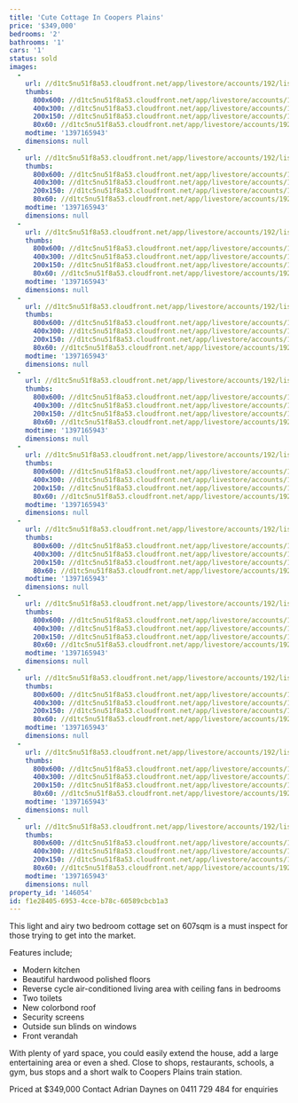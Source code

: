 ```yaml
---
title: 'Cute Cottage In Coopers Plains'
price: '$349,000'
bedrooms: '2'
bathrooms: '1'
cars: '1'
status: sold
images:
  -
    url: //d1tc5nu51f8a53.cloudfront.net/app/livestore/accounts/192/listings/98144/images/104638159-1_5611561658_20140411033133.jpg
    thumbs:
      800x600: //d1tc5nu51f8a53.cloudfront.net/app/livestore/accounts/192/listings/98144/images/104638159-1_5611561658_20140411033133_800x600.jpg
      400x300: //d1tc5nu51f8a53.cloudfront.net/app/livestore/accounts/192/listings/98144/images/104638159-1_5611561658_20140411033133_400x300.jpg
      200x150: //d1tc5nu51f8a53.cloudfront.net/app/livestore/accounts/192/listings/98144/images/104638159-1_5611561658_20140411033133_200x150.jpg
      80x60: //d1tc5nu51f8a53.cloudfront.net/app/livestore/accounts/192/listings/98144/images/104638159-1_5611561658_20140411033133_80x60.jpg
    modtime: '1397165943'
    dimensions: null
  -
    url: //d1tc5nu51f8a53.cloudfront.net/app/livestore/accounts/192/listings/98144/images/104638159-2_8659526105_20140411033137.jpg
    thumbs:
      800x600: //d1tc5nu51f8a53.cloudfront.net/app/livestore/accounts/192/listings/98144/images/104638159-2_8659526105_20140411033137_800x600.jpg
      400x300: //d1tc5nu51f8a53.cloudfront.net/app/livestore/accounts/192/listings/98144/images/104638159-2_8659526105_20140411033137_400x300.jpg
      200x150: //d1tc5nu51f8a53.cloudfront.net/app/livestore/accounts/192/listings/98144/images/104638159-2_8659526105_20140411033137_200x150.jpg
      80x60: //d1tc5nu51f8a53.cloudfront.net/app/livestore/accounts/192/listings/98144/images/104638159-2_8659526105_20140411033137_80x60.jpg
    modtime: '1397165943'
    dimensions: null
  -
    url: //d1tc5nu51f8a53.cloudfront.net/app/livestore/accounts/192/listings/98144/images/104638159-3_3821647954_20140411033137.jpg
    thumbs:
      800x600: //d1tc5nu51f8a53.cloudfront.net/app/livestore/accounts/192/listings/98144/images/104638159-3_3821647954_20140411033137_800x600.jpg
      400x300: //d1tc5nu51f8a53.cloudfront.net/app/livestore/accounts/192/listings/98144/images/104638159-3_3821647954_20140411033137_400x300.jpg
      200x150: //d1tc5nu51f8a53.cloudfront.net/app/livestore/accounts/192/listings/98144/images/104638159-3_3821647954_20140411033137_200x150.jpg
      80x60: //d1tc5nu51f8a53.cloudfront.net/app/livestore/accounts/192/listings/98144/images/104638159-3_3821647954_20140411033137_80x60.jpg
    modtime: '1397165943'
    dimensions: null
  -
    url: //d1tc5nu51f8a53.cloudfront.net/app/livestore/accounts/192/listings/98144/images/104638159-4_6671452108_20140411033136.jpg
    thumbs:
      800x600: //d1tc5nu51f8a53.cloudfront.net/app/livestore/accounts/192/listings/98144/images/104638159-4_6671452108_20140411033136_800x600.jpg
      400x300: //d1tc5nu51f8a53.cloudfront.net/app/livestore/accounts/192/listings/98144/images/104638159-4_6671452108_20140411033136_400x300.jpg
      200x150: //d1tc5nu51f8a53.cloudfront.net/app/livestore/accounts/192/listings/98144/images/104638159-4_6671452108_20140411033136_200x150.jpg
      80x60: //d1tc5nu51f8a53.cloudfront.net/app/livestore/accounts/192/listings/98144/images/104638159-4_6671452108_20140411033136_80x60.jpg
    modtime: '1397165943'
    dimensions: null
  -
    url: //d1tc5nu51f8a53.cloudfront.net/app/livestore/accounts/192/listings/98144/images/104638159-5_1250274689_20140411033137.jpg
    thumbs:
      800x600: //d1tc5nu51f8a53.cloudfront.net/app/livestore/accounts/192/listings/98144/images/104638159-5_1250274689_20140411033137_800x600.jpg
      400x300: //d1tc5nu51f8a53.cloudfront.net/app/livestore/accounts/192/listings/98144/images/104638159-5_1250274689_20140411033137_400x300.jpg
      200x150: //d1tc5nu51f8a53.cloudfront.net/app/livestore/accounts/192/listings/98144/images/104638159-5_1250274689_20140411033137_200x150.jpg
      80x60: //d1tc5nu51f8a53.cloudfront.net/app/livestore/accounts/192/listings/98144/images/104638159-5_1250274689_20140411033137_80x60.jpg
    modtime: '1397165943'
    dimensions: null
  -
    url: //d1tc5nu51f8a53.cloudfront.net/app/livestore/accounts/192/listings/98144/images/104638159-6_4245808870_20140411033137.jpg
    thumbs:
      800x600: //d1tc5nu51f8a53.cloudfront.net/app/livestore/accounts/192/listings/98144/images/104638159-6_4245808870_20140411033137_800x600.jpg
      400x300: //d1tc5nu51f8a53.cloudfront.net/app/livestore/accounts/192/listings/98144/images/104638159-6_4245808870_20140411033137_400x300.jpg
      200x150: //d1tc5nu51f8a53.cloudfront.net/app/livestore/accounts/192/listings/98144/images/104638159-6_4245808870_20140411033137_200x150.jpg
      80x60: //d1tc5nu51f8a53.cloudfront.net/app/livestore/accounts/192/listings/98144/images/104638159-6_4245808870_20140411033137_80x60.jpg
    modtime: '1397165943'
    dimensions: null
  -
    url: //d1tc5nu51f8a53.cloudfront.net/app/livestore/accounts/192/listings/98144/images/104638159-7_5239253105_20140411033142.jpg
    thumbs:
      800x600: //d1tc5nu51f8a53.cloudfront.net/app/livestore/accounts/192/listings/98144/images/104638159-7_5239253105_20140411033142_800x600.jpg
      400x300: //d1tc5nu51f8a53.cloudfront.net/app/livestore/accounts/192/listings/98144/images/104638159-7_5239253105_20140411033142_400x300.jpg
      200x150: //d1tc5nu51f8a53.cloudfront.net/app/livestore/accounts/192/listings/98144/images/104638159-7_5239253105_20140411033142_200x150.jpg
      80x60: //d1tc5nu51f8a53.cloudfront.net/app/livestore/accounts/192/listings/98144/images/104638159-7_5239253105_20140411033142_80x60.jpg
    modtime: '1397165943'
    dimensions: null
  -
    url: //d1tc5nu51f8a53.cloudfront.net/app/livestore/accounts/192/listings/98144/images/104638159-8_763180875_20140411033142.jpg
    thumbs:
      800x600: //d1tc5nu51f8a53.cloudfront.net/app/livestore/accounts/192/listings/98144/images/104638159-8_763180875_20140411033142_800x600.jpg
      400x300: //d1tc5nu51f8a53.cloudfront.net/app/livestore/accounts/192/listings/98144/images/104638159-8_763180875_20140411033142_400x300.jpg
      200x150: //d1tc5nu51f8a53.cloudfront.net/app/livestore/accounts/192/listings/98144/images/104638159-8_763180875_20140411033142_200x150.jpg
      80x60: //d1tc5nu51f8a53.cloudfront.net/app/livestore/accounts/192/listings/98144/images/104638159-8_763180875_20140411033142_80x60.jpg
    modtime: '1397165943'
    dimensions: null
  -
    url: //d1tc5nu51f8a53.cloudfront.net/app/livestore/accounts/192/listings/98144/images/104638159-9_9038965316_20140411033142.jpg
    thumbs:
      800x600: //d1tc5nu51f8a53.cloudfront.net/app/livestore/accounts/192/listings/98144/images/104638159-9_9038965316_20140411033142_800x600.jpg
      400x300: //d1tc5nu51f8a53.cloudfront.net/app/livestore/accounts/192/listings/98144/images/104638159-9_9038965316_20140411033142_400x300.jpg
      200x150: //d1tc5nu51f8a53.cloudfront.net/app/livestore/accounts/192/listings/98144/images/104638159-9_9038965316_20140411033142_200x150.jpg
      80x60: //d1tc5nu51f8a53.cloudfront.net/app/livestore/accounts/192/listings/98144/images/104638159-9_9038965316_20140411033142_80x60.jpg
    modtime: '1397165943'
    dimensions: null
  -
    url: //d1tc5nu51f8a53.cloudfront.net/app/livestore/accounts/192/listings/98144/images/104638159-10_1387185873_20140411033142.jpg
    thumbs:
      800x600: //d1tc5nu51f8a53.cloudfront.net/app/livestore/accounts/192/listings/98144/images/104638159-10_1387185873_20140411033142_800x600.jpg
      400x300: //d1tc5nu51f8a53.cloudfront.net/app/livestore/accounts/192/listings/98144/images/104638159-10_1387185873_20140411033142_400x300.jpg
      200x150: //d1tc5nu51f8a53.cloudfront.net/app/livestore/accounts/192/listings/98144/images/104638159-10_1387185873_20140411033142_200x150.jpg
      80x60: //d1tc5nu51f8a53.cloudfront.net/app/livestore/accounts/192/listings/98144/images/104638159-10_1387185873_20140411033142_80x60.jpg
    modtime: '1397165943'
    dimensions: null
  -
    url: //d1tc5nu51f8a53.cloudfront.net/app/livestore/accounts/192/listings/98144/images/104638159-11_1437007929_20140411033142.jpg
    thumbs:
      800x600: //d1tc5nu51f8a53.cloudfront.net/app/livestore/accounts/192/listings/98144/images/104638159-11_1437007929_20140411033142_800x600.jpg
      400x300: //d1tc5nu51f8a53.cloudfront.net/app/livestore/accounts/192/listings/98144/images/104638159-11_1437007929_20140411033142_400x300.jpg
      200x150: //d1tc5nu51f8a53.cloudfront.net/app/livestore/accounts/192/listings/98144/images/104638159-11_1437007929_20140411033142_200x150.jpg
      80x60: //d1tc5nu51f8a53.cloudfront.net/app/livestore/accounts/192/listings/98144/images/104638159-11_1437007929_20140411033142_80x60.jpg
    modtime: '1397165943'
    dimensions: null
property_id: '146054'
id: f1e28405-6953-4cce-b78c-60589cbcb1a3
---
```

This light and airy two bedroom cottage set on 607sqm is a must inspect for those trying to get into the market.

Features include;

  -  Modern kitchen
  -  Beautiful hardwood polished floors
  -  Reverse cycle air-conditioned living area with ceiling fans in bedrooms
  -  Two toilets
  -  New colorbond roof
  -  Security screens
  -  Outside sun blinds on windows
  -  Front verandah

With plenty of yard space, you could easily extend the house, add a large entertaining area or even a shed.
Close to shops, restaurants, schools, a gym, bus stops and a short walk to Coopers Plains train station.

Priced at $349,000
Contact Adrian Daynes on 0411 729 484 for enquiries